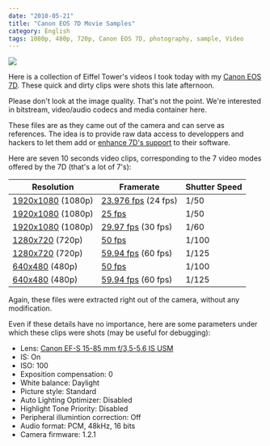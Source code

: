 ```yaml
---
date: "2010-05-21"
title: "Canon EOS 7D Movie Samples"
category: English
tags: 1080p, 480p, 720p, Canon EOS 7D, photography, sample, Video
---
```


![](/uploads/2010/eiffel-tower-video-sample-preview.jpg)

Here is a collection of Eiffel Tower's videos I took today with my [Canon EOS 7D](https://amzn.com/B002NEGTTW/?tag=kevideld-20). These quick and dirty clips were shots this late afternoon.



Please don't look at the image quality. That's not the point. We're interested in bitstream, video/audio codecs and media container here.

These files are as they came out of the camera and can serve as references. The idea is to provide raw data access to developpers and hackers to let them add or [enhance 7D's support](https://www.kdenlive.org/video-editor/canon-eos-7d) to their software.

Here are seven 10 seconds video clips, corresponding to the 7 video modes offered by the 7D (that's a lot of 7's):

Resolution | Framerate | Shutter Speed
--- | --- | ---
[1920x1080](https://kevin.deldycke.com/documents/canon-eos-7d-movie-samples/1080p-23.976fps.mov) (1080p) | [23.976 fps](https://kevin.deldycke.com/documents/canon-eos-7d-movie-samples/1080p-23.976fps.mov) (24 fps) | 1/50
[1920x1080](https://kevin.deldycke.com/documents/canon-eos-7d-movie-samples/1080p-25fps.mov) (1080p) | [25 fps](https://kevin.deldycke.com/documents/canon-eos-7d-movie-samples/1080p-25fps.mov) | 1/50
[1920x1080](https://kevin.deldycke.com/documents/canon-eos-7d-movie-samples/1080p-29.97fps.mov) (1080p) | [29.97 fps](https://kevin.deldycke.com/documents/canon-eos-7d-movie-samples/1080p-29.97fps.mov) (30 fps) | 1/60
[1280x720](https://kevin.deldycke.com/documents/canon-eos-7d-movie-samples/720p-50fps.mov) (720p) | [50 fps](https://kevin.deldycke.com/documents/canon-eos-7d-movie-samples/720p-50fps.mov) | 1/100
[1280x720](https://kevin.deldycke.com/documents/canon-eos-7d-movie-samples/720p-59.94fps.mov) (720p) | [59.94 fps](https://kevin.deldycke.com/documents/canon-eos-7d-movie-samples/720p-59.94fps.mov) (60 fps) | 1/125
[640x480](https://kevin.deldycke.com/documents/canon-eos-7d-movie-samples/480p-50fps.mov) (480p) | [50 fps](https://kevin.deldycke.com/documents/canon-eos-7d-movie-samples/480p-50fps.mov) | 1/100
[640x480](https://kevin.deldycke.com/documents/canon-eos-7d-movie-samples/480p-59.94fps.mov) (480p) | [59.94 fps](https://kevin.deldycke.com/documents/canon-eos-7d-movie-samples/480p-59.94fps.mov) (60 fps) | 1/125

Again, these files were extracted right out of the camera, without any modification.

Even if these details have no importance, here are some parameters under which these clips were shots (may be useful for debugging):

  * Lens: [Canon EF-S 15-85 mm f/3,5-5,6 IS USM](https://amzn.com/B002NEGTTM/?tag=kevideld-20)
  * IS: On
  * ISO: 100
  * Exposition compensation: 0
  * White balance: Daylight
  * Picture style: Standard
  * Auto Lighting Optimizer: Disabled
  * Highlight Tone Priority: Disabled
  * Peripheral illumintion correction: Off
  * Audio format: PCM, 48kHz, 16 bits
  * Camera firmware: 1.2.1

